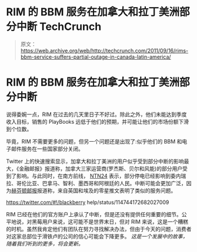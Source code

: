 # RIM 的 BBM 服务在加拿大和拉丁美洲部分中断 TechCrunch

> 原文：<https://web.archive.org/web/http://techcrunch.com/2011/09/16/rims-bbm-service-suffers-partial-outage-in-canada-latin-america/>

# RIM 的 BBM 服务在加拿大和拉丁美洲部分中断

说得委婉一点，RIM 在过去的几天里日子不好过。除此之外，他们未能达到季度收入目标，销售的 PlayBooks 远低于他们的预期，并可能让他们的市场份额下滑到个位数。

毕竟，RIM 不需要更多的问题，但另一个问题还是出现了:似乎他们的 BBM 和电子邮件服务在一些国家部分关闭。

Twitter 上的快速搜索显示，加拿大和拉丁美洲的用户似乎受到部分中断的影响最大，《金融邮报》报道称，加拿大三家运营商(罗杰斯、贝尔和风能)的部分用户受到了影响。与此同时，在南方前线， [NTN24](https://web.archive.org/web/20230204231424/http://www.ntn24.com/node/21730) 表示，部分停电已经影响到委内瑞拉、哥伦比亚、巴拿马、智利、墨西哥和阿根廷的人民。中断可能会更加广泛，因为[赫芬顿邮报](https://web.archive.org/web/20230204231424/http://www.huffingtonpost.ca/2011/09/16/blackberry-outage-users-emails-bbm_n_966077.html?ir=Technology#s363558&title=Etisalat_Misr)报道称，来自英国和埃及的零星推文表明了类似的服务问题。

https://twitter.com/#!/blackberry help/status/114744172682027009

RIM 已经在他们的官方账户上承认了中断，但是还没有提供任何重要的细节。公平地说，对黑莓用户来说，这可能不是世界末日，但对 RIM 来说，这是一个糟糕的时机。虽然我肯定他们有团队在努力寻找解决办法，但由于今天的问题，消费者对这家总部位于滑铁卢的公司的信心可能会下降更多。
 *这是一个发展中的故事，随着我们听到的更多，将会更新。*